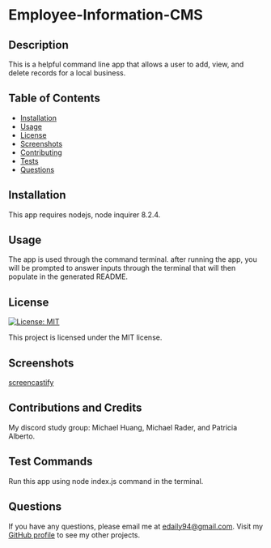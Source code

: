 # Employee-Information-CMS

  ## Description
  
  This is a helpful command line app that allows a user to add, view, and delete records for a local business. 

  ## Table of Contents
  * [Installation](#installation)
  * [Usage](#usage)
  * [License](#license)
  * [Screenshots](#screenshots)
  * [Contributing](#contributing)
  * [Tests](#tests)
  * [Questions](#questions)
  
  ## Installation
  
  This app requires nodejs, node inquirer 8.2.4.

  ## Usage

  The app is used through the command terminal. after running the app, you will be prompted to answer inputs through the terminal that will then populate in the generated README.

  ## License

  [![License: MIT](https://img.shields.io/badge/License-MIT-blue.svg)](https://opensource.org/licenses/MIT)
  
  This project is licensed under the MIT license.

   ## Screenshots
  [screencastify]()

  ## Contributions and Credits

  My discord study group: Michael Huang, Michael Rader, and Patricia Alberto.

  ## Test Commands

  Run this app using node index.js command in the terminal.

  ## Questions

  If you have any questions, please email me at edaily94@gmail.com. Visit my [GitHub profile](https://github.com/ehmahdee) to see my other projects.

